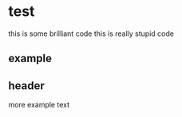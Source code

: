 # test
this is some brilliant code
this is really stupid code

## example


## header 


more example text
